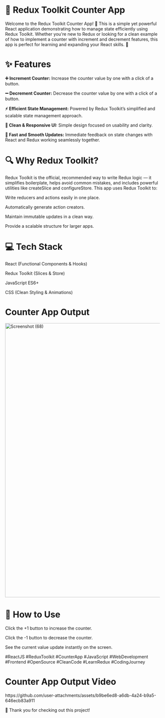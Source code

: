 <h1>🧮 Redux Toolkit Counter App</h1>

Welcome to the Redux Toolkit Counter App! 🎉
This is a simple yet powerful React application demonstrating how to manage state efficiently using Redux Toolkit. Whether you're new to Redux or looking for a clean example of how to implement a counter with increment and decrement features, this app is perfect for learning and expanding your React skills. 🚀

<h1>✨ Features</h1>

**➕ Increment Counter:** Increase the counter value by one with a click of a button.

**➖ Decrement Counter:** Decrease the counter value by one with a click of a button.

**⚡ Efficient State Management:** Powered by Redux Toolkit’s simplified and scalable state management approach.

**🎨 Clean & Responsive UI:** Simple design focused on usability and clarity.

**🔄 Fast and Smooth Updates:** Immediate feedback on state changes with React and Redux working seamlessly together.

<h1>🔍 Why Redux Toolkit?</h1>

Redux Toolkit is the official, recommended way to write Redux logic — it simplifies boilerplate, helps avoid common mistakes, and includes powerful utilities like createSlice and configureStore. This app uses Redux Toolkit to:

Write reducers and actions easily in one place.

Automatically generate action creators.

Maintain immutable updates in a clean way.

Provide a scalable structure for larger apps.

<h1>💻 Tech Stack</h1>

React (Functional Components & Hooks)

Redux Toolkit (Slices & Store)

JavaScript ES6+

CSS (Clean Styling & Animations)

<h1>Counter App Output</h1><img width="1920" height="894" alt="Screenshot (68)" src="https://github.com/user-attachments/assets/ddd7dc3c-9e7b-4aa7-b7a3-49f5561414f8" />

<h1>🚀 How to Use</h1>

Click the +1 button to increase the counter.

Click the -1 button to decrease the counter.

See the current value update instantly on the screen.

#ReactJS #ReduxToolkit #CounterApp #JavaScript #WebDevelopment #Frontend #OpenSource #CleanCode #LearnRedux #CodingJourney

<h1>Counter App Output Video</h1>  https://github.com/user-attachments/assets/b9be6ed8-a6db-4a24-b9a5-646ecb83a911

🎉 Thank you for checking out this project!

